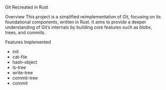 Git Recreated in Rust

Overview
This project is a simplified reimplementation of Git, focusing on its foundational components, written in Rust. It aims to provide a deeper understanding of Git’s internals by building core features such as blobs, trees, and commits.

Features Implemented
- init
- cat-file
- hash-object
- ls-tree
- write-tree
- commit-tree
- commit
